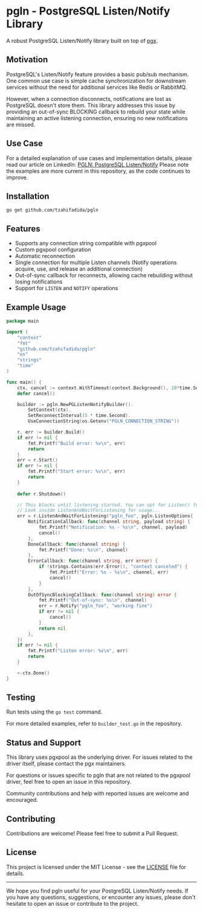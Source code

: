 # pgln - PostgreSQL Listen/Notify Library

A robust PostgreSQL Listen/Notify library built on top of [pgx](https://github.com/jackc/pgx).

## Motivation

PostgreSQL's Listen/Notify feature provides a basic pub/sub mechanism. One common use case is simple cache synchronization for downstream services without the need for additional services like Redis or RabbitMQ.

However, when a connection disconnects, notifications are lost as PostgreSQL doesn't store them. This library addresses this issue by providing an out-of-sync BLOCKING callback to rebuild your state while maintaining an active listening connection, ensuring no new notifications are missed.

## Use Case

For a detailed explanation of use cases and implementation details, please read our article on LinkedIn: [PGLN: PostgreSQL Listen/Notify](https://www.linkedin.com/pulse/pgln-postgresql-listennotify-tzahi-fadida--q0nwf)
Please note the examples are more current in this repository, as the code continues to improve.

## Installation

```
go get github.com/tzahifadida/pgln
```

## Features

- Supports any connection string compatible with pgxpool
- Custom pgxpool configuration
- Automatic reconnection
- Single connection for multiple Listen channels (Notify operations acquire, use, and release an additional connection)
- Out-of-sync callback for reconnects, allowing cache rebuilding without losing notifications
- Support for `LISTEN` and `NOTIFY` operations

## Example Usage

```go
package main

import (
    "context"
    "fmt"
    "github.com/tzahifadida/pgln"
    "os"
    "strings"
    "time"
)

func main() {
    ctx, cancel := context.WithTimeout(context.Background(), 20*time.Second)
    defer cancel()

    builder := pgln.NewPGListenNotifyBuilder().
        SetContext(ctx).
        SetReconnectInterval(5 * time.Second).
        UseConnectionString(os.Getenv("PGLN_CONNECTION_STRING"))

    r, err := builder.Build()
    if err != nil {
        fmt.Printf("Build error: %v\n", err)
        return
    }
	err = r.Start()
	if err != nil {
		fmt.Printf("Start error: %v\n", err)
		return
	}
	
    defer r.Shutdown()

	// This blocks until listening started. You can opt for Listen() for non-blocking...
	// Look inside ListenAndWaitForListening for usage...
    err = r.ListenAndWaitForListening("pgln_foo", pgln.ListenOptions{
        NotificationCallback: func(channel string, payload string) {
            fmt.Printf("Notification: %s - %s\n", channel, payload)
            cancel()
        },
        DoneCallback: func(channel string) {
            fmt.Printf("Done: %s\n", channel)
        },
        ErrorCallback: func(channel string, err error) {
            if !strings.Contains(err.Error(), "context canceled") {
                fmt.Printf("Error: %s - %s\n", channel, err)
                cancel()
            }
        },
        OutOfSyncBlockingCallback: func(channel string) error {
            fmt.Printf("Out-of-sync: %s\n", channel)
            err = r.Notify("pgln_foo", "working fine")
            if err != nil {
                cancel()
            }
            return nil
        },
    })
    if err != nil {
        fmt.Printf("Listen error: %v\n", err)
        return
    }

    <-ctx.Done()
}
```

## Testing

Run tests using the `go test` command.

For more detailed examples, refer to `builder_test.go` in the repository.

## Status and Support

This library uses pgxpool as the underlying driver. For issues related to the driver itself, please contact the pgx maintainers.

For questions or issues specific to pgln that are not related to the pgxpool driver, feel free to open an issue in this repository.

Community contributions and help with reported issues are welcome and encouraged.

## Contributing

Contributions are welcome! Please feel free to submit a Pull Request.

## License

This project is licensed under the MIT License - see the [LICENSE](LICENSE) file for details.

---

We hope you find pgln useful for your PostgreSQL Listen/Notify needs. If you have any questions, suggestions, or encounter any issues, please don't hesitate to open an issue or contribute to the project.